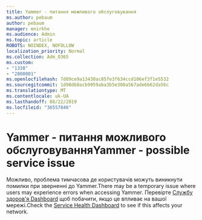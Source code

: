 ```yaml
---
title: Yammer - питання можливого обслуговування
ms.author: pebaum
author: pebaum
manager: mnirkhe
ms.audience: Admin
ms.topic: article
ROBOTS: NOINDEX, NOFOLLOW
localization_priority: Normal
ms.collection: Adm_O365
ms.custom:
- "1338"
- "2800001"
ms.openlocfilehash: 7d89ce9a13430ac85fe3f634ccd106ef3f1e5532
ms.sourcegitcommit: 1d98db8acb9959aba3b5e308a567ade6b62da56c
ms.translationtype: MT
ms.contentlocale: uk-UA
ms.lasthandoff: 08/22/2019
ms.locfileid: "36557846"
---
```

# <a name="yammer---possible-service-issue"></a><span data-ttu-id="fb658-102">Yammer - питання можливого обслуговування</span><span class="sxs-lookup"><span data-stu-id="fb658-102">Yammer - possible service issue</span></span>

<span data-ttu-id="fb658-103">Можливо, проблема тимчасова де користувачів можуть виникнути помилки при зверненні до Yammer.</span><span class="sxs-lookup"><span data-stu-id="fb658-103">There may be a temporary issue where users may experience errors when accessing Yammer.</span></span> <span data-ttu-id="fb658-104">Перевірте [Службу здоров'я Dashboard](https://admin.microsoft.com/AdminPortal/Home#/servicehealth) щоб побачити, якщо це впливає на вашої мережі.</span><span class="sxs-lookup"><span data-stu-id="fb658-104">Check the [Service Health Dashboard](https://admin.microsoft.com/AdminPortal/Home#/servicehealth) to see if this affects your network.</span></span>
